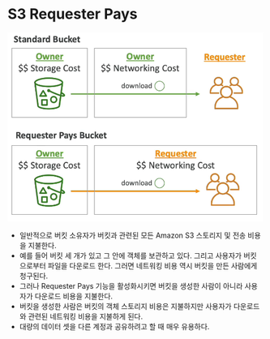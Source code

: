 # S3 Requester Pays

![](images/12.png)

- 일반적으로 버킷 소유자가 버킷과 관련된 모든 Amazon S3 스토리지 및 전송 비용을 지불한다.
- 예를 들어 버킷 세 개가 있고 그 안에 객체를 보관하고 있다. 그리고 사용자가 버킷으로부터 파일을 다운로드 한다. 그러면 네트워킹 비용 역시 버킷을 만든 사람에게 청구된다.
- 그러나 Requester Pays 기능을 활성화시키면 버킷을 생성한 사람이 아니라 사용자가 다운로드 비용을 지불한다.
- 버킷을 생성한 사람은 버킷의 객체 스토리지 비용은 지불하지만 사용자가 다운로드와 관련된 네트워킹 비용을 지불하게 된다.
- 대량의 데이터 셋을 다른 계정과 공유하려고 할 때 매우 유용하다.
